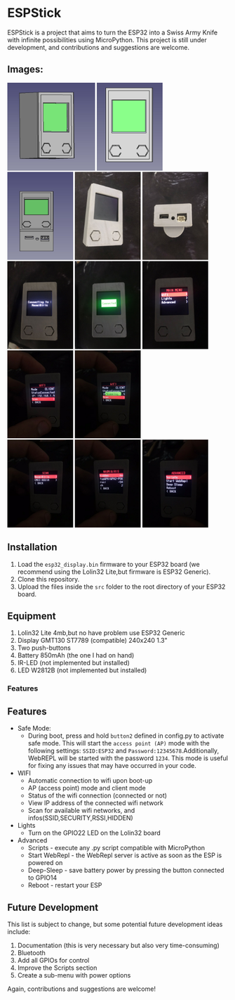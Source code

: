 # ESPStick

ESPStick is a project that aims to turn the ESP32 into a Swiss Army Knife with infinite possibilities using MicroPython. This project is still under development, and contributions and suggestions are welcome.

## Images:
  <div class="grid-container">
  <img src="img/view1.jpg" alt="Imagem 1" style="width: 200px;height: 200px;">
  <img src="img/view2.jpg" alt="Imagem 2" style="width: 150px;height: 200px;">
  <img src="img/view3.jpg" alt="Imagem 3" style="width: 150px;height: 200px;">
  <img src="img/view4.jpeg" alt="Imagem 1" style="width: 150px;height: 200px;">
  <img src="img/view5.jpeg" alt="Imagem 2" style="width: 150px;height: 200px;">
  </div>
  <div class="grid-container">
  <img src="img/start.jpeg" alt="Imagem 3" style="width: 150px;height: 200px;">
  <img src="img/connected_after_start_page.jpeg" alt="Imagem 1" style="width: 150px;height: 200px;">
  <img src="img/main_menu.jpeg" alt="Imagem 2" style="width: 150px;height: 200px;">
  <img src="img/wifi_options.jpeg" alt="Imagem 3" style="width: 150px;height: 200px;">
  <img src="img/wifi_start_scan.jpeg" alt="Imagem 3" style="width: 150px;height: 200px;">
  </div>
  <div class="grid-container">
  <img src="img/scan_result.jpeg" alt="Imagem 3" style="width: 150px;height: 200px;">
  <img src="img/scan_result_details.jpeg" alt="Imagem 3" style="width: 150px;height: 200px;">
  <img src="img/advanced_menu.jpeg" alt="Imagem 3" style="width: 150px;height: 200px;">
  </div>

## Installation

1. Load the `esp32_display.bin` firmware to your ESP32 board (we recommend using the Lolin32 Lite,but firmware is ESP32 Generic).
2. Clone this repository.
3. Upload the files inside the `src` folder to the root directory of your ESP32 board.

## Equipment

1. Lolin32 Lite 4mb,but no have problem use ESP32 Generic
2. Display GMT130 ST7789 (compatible) 240x240 1.3"
3. Two push-buttons
4. Battery 850mAh (the one I had on hand)
5. IR-LED (not implemented but installed)
6. LED W2812B (not implemented but installed)

### Features

## Features
- Safe Mode:
  - During boot, press and hold `button2` defined in config.py to activate safe mode. This will start the `access point (AP)` mode with the following settings: `SSID:ESP32` and 
    `Password:12345678`.Additionally, WebREPL will be started with the password `1234`. This mode is useful for fixing any issues that may have occurred in your code.
- WIFI
  - Automatic connection to wifi upon boot-up
  - AP (access point) mode and client mode
  - Status of the wifi connection (connected or not)
  - View IP address of the connected wifi network
  - Scan for available wifi networks, and infos(SSID,SECURITY,RSSI,HIDDEN)
- Lights
  - Turn on the GPIO22 LED on the Lolin32 board
- Advanced
  - Scripts - execute any .py script compatible with MicroPython
  - Start WebRepl - the WebRepl server is active as soon as the ESP is powered on
  - Deep-Sleep - save battery power by pressing the button connected to GPIO14
  - Reboot - restart your ESP



## Future Development

This list is subject to change, but some potential future development ideas include:

1. Documentation (this is very necessary but also very time-consuming)
2. Bluetooth
3. Add all GPIOs for control
4. Improve the Scripts section
5. Create a sub-menu with power options

Again, contributions and suggestions are welcome!
